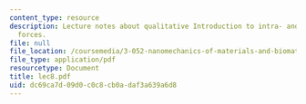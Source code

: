 ```yaml
---
content_type: resource
description: Lecture notes about qualitative Introduction to intra- and intermolecular
  forces.
file: null
file_location: /coursemedia/3-052-nanomechanics-of-materials-and-biomaterials-spring-2007/dc69ca7d09d0c0c8cb0adaf3a639a6d8_lec8.pdf
file_type: application/pdf
resourcetype: Document
title: lec8.pdf
uid: dc69ca7d-09d0-c0c8-cb0a-daf3a639a6d8
---
```

